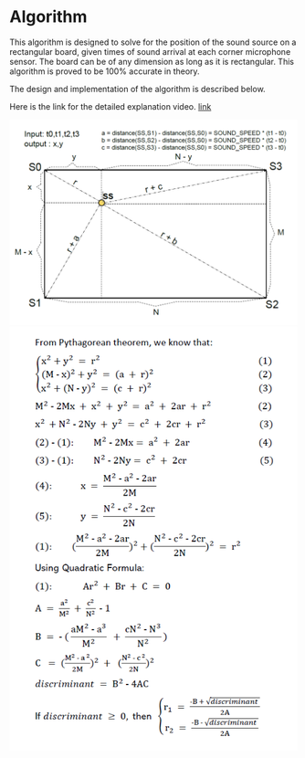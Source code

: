 # Algorithm

This algorithm is designed to solve for the position of the sound source on a rectangular board, given times of sound arrival at each corner microphone sensor. The board can be of any dimension as long as it is rectangular. This algorithm is proved to be 100% accurate in theory.

The design and implementation of the algorithm is described below.

Here is the link for the detailed explanation video.
[link](https://www.bilibili.com/video/av93537160)

![sketch](images/sketch.png)
![sketch](images/equations.png)
